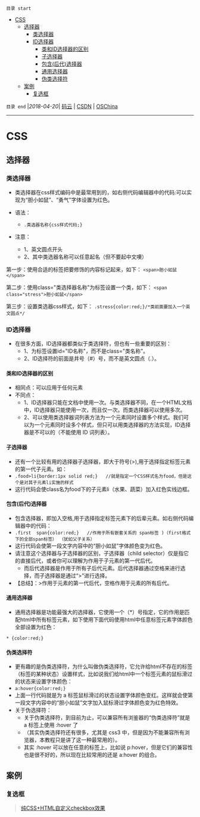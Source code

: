 `目录 start`
 
- [CSS](#css)
    - [选择器](#选择器)
        - [类选择器](#类选择器)
        - [ID选择器](#id选择器)
            - [类和ID选择器的区别](#类和id选择器的区别)
            - [子选择器](#子选择器)
            - [包含(后代)选择器](#包含后代选择器)
            - [通用选择器](#通用选择器)
            - [伪类选择符](#伪类选择符)
    - [案例](#案例)
        - [复选框](#复选框)

`目录 end` |_2018-04-20_| [码云](https://gitee.com/kcp1104) | [CSDN](http://blog.csdn.net/kcp606) | [OSChina](https://my.oschina.net/kcp1104)
****************************************
# CSS
## 选择器
### 类选择器

- 类选择器在css样式编码中是最常用到的，如右侧代码编辑器中的代码:可以实现为“胆小如鼠”、“勇气”字体设置为红色。
- 语法：
    - `.类选器名称{css样式代码;}`

- 注意：
    - 1、英文圆点开头
    - 2、其中类选器名称可以任意起名（但不要起中文噢）

第一步：使用合适的标签把要修饰的内容标记起来，如下：
`<span>胆小如鼠</span>`

第二步：使用class="类选择器名称"为标签设置一个类，如下：
`<span class="stress">胆小如鼠</span>`

第三步：设置类选器css样式，如下：
`.stress{color:red;}/*类前面要加入一个英文圆点*/`

### ID选择器
- 在很多方面，ID选择器都类似于类选择符，但也有一些重要的区别：
    - 1、为标签设置id="ID名称"，而不是class="类名称"。
    - 2、ID选择符的前面是井号（#）号，而不是英文圆点（.）。

#### 类和ID选择器的区别
- 相同点：可以应用于任何元素
- 不同点：
    - 1、ID选择器只能在文档中使用一次。与类选择器不同，在一个HTML文档中，ID选择器只能使用一次，而且仅一次。而类选择器可以使用多次。
    - 2、可以使用类选择器词列表方法为一个元素同时设置多个样式。我们可以为一个元素同时设多个样式，但只可以用类选择器的方法实现，ID选择器是不可以的（不能使用 ID 词列表）。

#### 子选择器
- 还有一个比较有用的选择器子选择器，即大于符号(>),用于选择指定标签元素的第一代子元素。如：
- `.food>li{border:1px solid red;}   //就是指定一个CSS样式名为food，但是这个是对其子元素li实施的样式`
- 这行代码会使class名为food下的子元素li（水果、蔬菜）加入红色实线边框。

#### 包含(后代)选择器
- 包含选择器，即加入空格,用于选择指定标签元素下的后辈元素。如右侧代码编辑器中的代码：
- `.first  span{color:red;}   //作用于所有嵌套关系的 span标签 )（first格式下的全部span标签） （犹如父子关系）`
- 这行代码会使第一段文字内容中的“胆小如鼠”字体颜色变为红色。
- 请注意这个选择器与子选择器的区别，子选择器（child selector）仅是指它的直接后代，或者你可以理解为作用于子元素的第一代后代。
    - 而后代选择器是作用于所有子后代元素。后代选择器通过空格来进行选择，而子选择器是通过“>”进行选择。
- 【总结】：>作用于元素的第一代后代，空格作用于元素的所有后代。

#### 通用选择器
- 通用选择器是功能最强大的选择器，它使用一个（*）号指定，它的作用是匹配html中所有标签元素，如下使用下面代码使用html中任意标签元素字体颜色全部设置为红色：

`* {color:red;}`
#### 伪类选择符
- 更有趣的是伪类选择符，为什么叫做伪类选择符，它允许给html不存在的标签（标签的某种状态）设置样式，比如说我们给html中一个标签元素的鼠标滑过的状态来设置字体颜色：
- `a:hover{color:red;}`
- 上面一行代码就是为 a 标签鼠标滑过的状态设置字体颜色变红。这样就会使第一段文字内容中的“胆小如鼠”文字加入鼠标滑过字体颜色变为红色特效。
- 关于伪选择符：
    - 关于伪类选择符，到目前为止，可以兼容所有浏鉴器的“伪类选择符”就是 a 标签上使用 :hover 了
    - （其实伪类选择符还有很多，尤其是 css3 中，但是因为不能兼容所有浏览器，本教程只是讲了这一种最常用的）。
    - 其实 :hover 可以放在任意的标签上，比如说 p:hover，但是它们的兼容性也是很不好的，所以现在比较常用的还是 a:hover 的组合。

## 案例
### 复选框
> [纯CSS+HTML自定义checkbox效果](https://segmentfault.com/a/1190000003711140)

